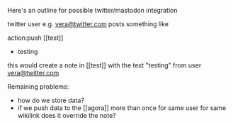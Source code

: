 Here's an outline for possible twitter/mastodon integration

twitter user e.g. vera@twitter.com posts something like 


action:push [[test]]
-	testing


this would create a note in [[test]] with the text "testing" from user vera@twitter.com

Remaining problems:
-	how do we store data?
-	if we push data to the [[agora]] more than once for same user for same wikilink does it override the note?